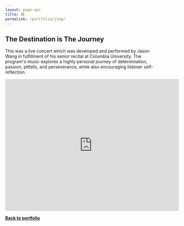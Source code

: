 ```yaml
---
layout: page-api
title: 精
permalink: /portfolio/jing/
---
```


## The Destination is The Journey

This was a live concert which was developed and performed by Jason Wang in fulfillment of his senior recital at Columbia University. The program's music explores a highly personal journey of determination, passion, pitfalls, and perseverance, while also encouraging listener self-reflection.

<iframe width="560" height="425" src="https://www.youtube-nocookie.com/embed/ZcbIOdikNdo" title="YouTube video player" frameborder="0" allow="accelerometer; autoplay; clipboard-write; encrypted-media; gyroscope; picture-in-picture; web-share" allowfullscreen></iframe>

<p class="cta"><a href="https://tekne-creative.github.io/tekne/portfolio/#-performing-arts-" class="button"><b>Back to portfolio</b></a></p>